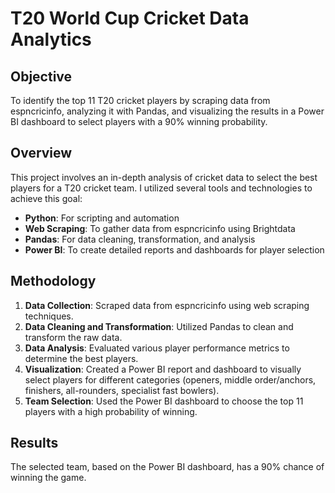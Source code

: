 # T20 World Cup Cricket Data Analytics

## Objective
To identify the top 11 T20 cricket players by scraping data from espncricinfo, analyzing it with Pandas, and visualizing the results in a Power BI dashboard to select players with a 90% winning probability.

##  Overview
This project involves an in-depth analysis of cricket data to select the best players for a T20 cricket team. I utilized several tools and technologies to achieve this goal:

- **Python**: For scripting and automation
- **Web Scraping**: To gather data from espncricinfo using Brightdata
- **Pandas**: For data cleaning, transformation, and analysis
- **Power BI**: To create detailed reports and dashboards for player selection

## Methodology
1. **Data Collection**: Scraped data from espncricinfo using web scraping techniques.
2. **Data Cleaning and Transformation**: Utilized Pandas to clean and transform the raw data.
3. **Data Analysis**: Evaluated various player performance metrics to determine the best players.
4. **Visualization**: Created a Power BI report and dashboard to visually select players for different categories (openers, middle order/anchors, finishers, all-rounders, specialist fast bowlers).
5. **Team Selection**: Used the Power BI dashboard to choose the top 11 players with a high probability of winning.

## Results
The selected team, based on the Power BI dashboard, has a 90% chance of winning the game.
